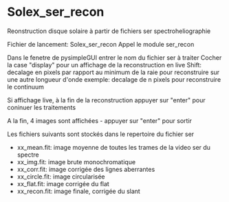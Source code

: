 # Solex_ser_recon
Reonstruction disque solaire à partir de fichiers ser spectroheliographie

Fichier de lancement: Solex_ser_recon
Appel le module ser_recon

Dans le fenetre de pysimpleGUI entrer le nom du fichier ser à traiter
Cocher la case "display" pour un affichage de la reconstruction en live
Shift: decalage en pixels par rapport au minimum de la raie pour reconstruire sur une autre longueur d'onde
exemple: decalage de n pixels pour reconstruire le continuum

Si affichage live, à la fin de la reconstruction appuyer sur "enter" pour coninuer les traitements

A la fin, 4 images sont affichées - appuyer sur "enter" pour sortir

Les fichiers suivants sont stockés dans le repertoire du fichier ser
- xx_mean.fit: image moyenne de toutes les trames de la video ser du spectre
- xx_img.fit: image brute monochromatique
- xx_corr.fit: image corrigée des lignes aberrantes
- xx_circle.fit: image circularisée
- xx_flat.fit: image corrigée du flat
- xx_recon.fit: image finale, corrigée du slant

